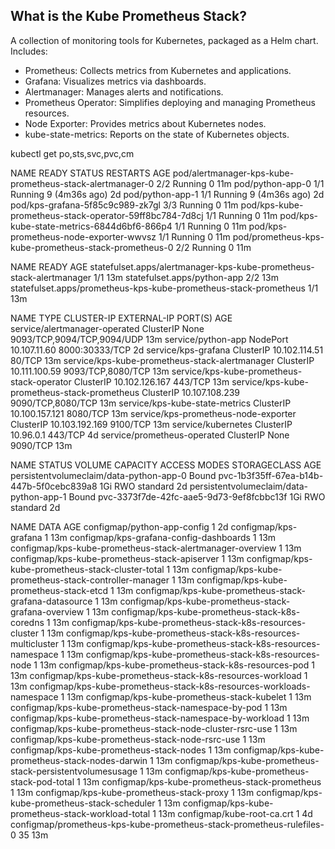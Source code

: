 ## What is the Kube Prometheus Stack?

A collection of monitoring tools for Kubernetes, packaged as a Helm chart.
Includes:
- Prometheus: Collects metrics from Kubernetes and applications.
- Grafana: Visualizes metrics via dashboards.
- Alertmanager: Manages alerts and notifications.
- Prometheus Operator: Simplifies deploying and managing Prometheus resources.
- Node Exporter: Provides metrics about Kubernetes nodes.
- kube-state-metrics: Reports on the state of Kubernetes objects.

kubectl get po,sts,svc,pvc,cm

NAME                                                        READY   STATUS             RESTARTS       AGE
pod/alertmanager-kps-kube-prometheus-stack-alertmanager-0   2/2     Running            0              11m
pod/python-app-0                                            1/1     Running            9 (4m36s ago)  2d
pod/python-app-1                                            1/1     Running            9 (4m36s ago)  2d
pod/kps-grafana-5f85c9c989-zk7gl                            3/3     Running            0              11m
pod/kps-kube-prometheus-stack-operator-59ff8bc784-7d8cj     1/1     Running            0              11m
pod/kps-kube-state-metrics-6844d6bf6-866p4                  1/1     Running            0              11m
pod/kps-prometheus-node-exporter-wwvsz                      1/1     Running            0              11m
pod/prometheus-kps-kube-prometheus-stack-prometheus-0       2/2     Running            0              11m

NAME                                                                   READY   AGE
statefulset.apps/alertmanager-kps-kube-prometheus-stack-alertmanager   1/1     13m
statefulset.apps/python-app                                            2/2     13m
statefulset.apps/prometheus-kps-kube-prometheus-stack-prometheus       1/1     13m

NAME                                             TYPE        CLUSTER-IP       EXTERNAL-IP   PORT(S)                      AGE
service/alertmanager-operated                    ClusterIP   None             <none>        9093/TCP,9094/TCP,9094/UDP   13m
service/python-app                               NodePort    10.107.11.60     <none>        8000:30333/TCP               2d
service/kps-grafana                              ClusterIP   10.102.114.51    <none>        80/TCP                       13m
service/kps-kube-prometheus-stack-alertmanager   ClusterIP   10.111.100.59    <none>        9093/TCP,8080/TCP            13m
service/kps-kube-prometheus-stack-operator       ClusterIP   10.102.126.167   <none>        443/TCP                      13m
service/kps-kube-prometheus-stack-prometheus     ClusterIP   10.107.108.239   <none>        9090/TCP,8080/TCP            13m
service/kps-kube-state-metrics                   ClusterIP   10.100.157.121   <none>        8080/TCP                     13m
service/kps-prometheus-node-exporter             ClusterIP   10.103.192.169   <none>        9100/TCP                     13m
service/kubernetes                               ClusterIP   10.96.0.1        <none>        443/TCP                      4d
service/prometheus-operated                      ClusterIP   None             <none>        9090/TCP                     13m

NAME                                      STATUS   VOLUME                                     CAPACITY   ACCESS MODES   STORAGECLASS   AGE
persistentvolumeclaim/data-python-app-0   Bound    pvc-1b3f35ff-67ea-b14b-447b-5f0cebc839a8   1Gi        RWO            standard       2d
persistentvolumeclaim/data-python-app-1   Bound    pvc-3373f7de-42fc-aae5-9d73-9ef8fcbbc13f   1Gi        RWO            standard       2d

NAME                                                                    DATA   AGE
configmap/python-app-config                                             1      2d
configmap/kps-grafana                                                   1      13m
configmap/kps-grafana-config-dashboards                                 1      13m
configmap/kps-kube-prometheus-stack-alertmanager-overview               1      13m
configmap/kps-kube-prometheus-stack-apiserver                           1      13m
configmap/kps-kube-prometheus-stack-cluster-total                       1      13m
configmap/kps-kube-prometheus-stack-controller-manager                  1      13m
configmap/kps-kube-prometheus-stack-etcd                                1      13m
configmap/kps-kube-prometheus-stack-grafana-datasource                  1      13m
configmap/kps-kube-prometheus-stack-grafana-overview                    1      13m
configmap/kps-kube-prometheus-stack-k8s-coredns                         1      13m
configmap/kps-kube-prometheus-stack-k8s-resources-cluster               1      13m
configmap/kps-kube-prometheus-stack-k8s-resources-multicluster          1      13m
configmap/kps-kube-prometheus-stack-k8s-resources-namespace             1      13m
configmap/kps-kube-prometheus-stack-k8s-resources-node                  1      13m
configmap/kps-kube-prometheus-stack-k8s-resources-pod                   1      13m
configmap/kps-kube-prometheus-stack-k8s-resources-workload              1      13m
configmap/kps-kube-prometheus-stack-k8s-resources-workloads-namespace   1      13m
configmap/kps-kube-prometheus-stack-kubelet                             1      13m
configmap/kps-kube-prometheus-stack-namespace-by-pod                    1      13m
configmap/kps-kube-prometheus-stack-namespace-by-workload               1      13m
configmap/kps-kube-prometheus-stack-node-cluster-rsrc-use               1      13m
configmap/kps-kube-prometheus-stack-node-rsrc-use                       1      13m
configmap/kps-kube-prometheus-stack-nodes                               1      13m
configmap/kps-kube-prometheus-stack-nodes-darwin                        1      13m
configmap/kps-kube-prometheus-stack-persistentvolumesusage              1      13m
configmap/kps-kube-prometheus-stack-pod-total                           1      13m
configmap/kps-kube-prometheus-stack-prometheus                          1      13m
configmap/kps-kube-prometheus-stack-proxy                               1      13m
configmap/kps-kube-prometheus-stack-scheduler                           1      13m
configmap/kps-kube-prometheus-stack-workload-total                      1      13m
configmap/kube-root-ca.crt                                              1      4d
configmap/prometheus-kps-kube-prometheus-stack-prometheus-rulefiles-0   35     13m